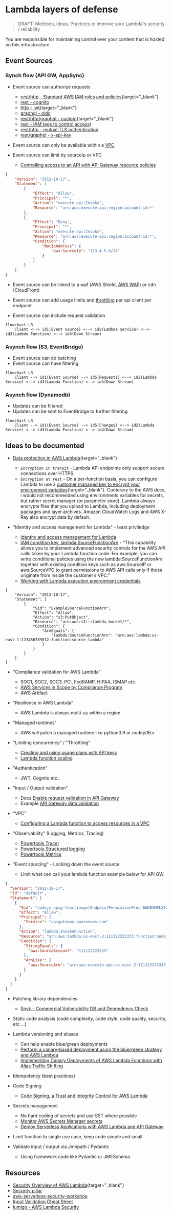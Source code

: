 # Lambda layers of defense

> DRAFT: Methods, Ideas, Practices to improve your Lambda's security / reliability

You are responsible for maintaining control over your content that is hosted on this infrastructure.

## Event Sources

### Synch flow (API GW, AppSync)

- Event source can authorize requests
    - [rest/http - Standard AWS IAM roles and policies](https://docs.aws.amazon.com/apigateway/latest/developerguide/http-api-access-control-iam.html){target="_blank"}
    - [rest - cognito](https://docs.aws.amazon.com/apigateway/latest/developerguide/apigateway-integrate-with-cognito.html)
    - [http - jwt](https://docs.aws.amazon.com/apigateway/latest/developerguide/http-api-jwt-authorizer.html){target="_blank"}
    - [graphql - oidc](https://docs.aws.amazon.com/appsync/latest/devguide/security-authz.html#openid-connect-authorization)
    - [rest/http/graphql - custom](https://docs.aws.amazon.com/apigateway/latest/developerguide/http-api-lambda-authorizer.html){target="_blank"}
    - [rest - IAM tags to control access](https://docs.aws.amazon.com/apigateway/latest/developerguide/apigateway-tagging-iam-policy.html))
    - [rest/http - mutual TLS authentication](https://docs.aws.amazon.com/apigateway/latest/developerguide/rest-api-mutual-tls.html)
    - [rest/graphql - x-api-key](https://docs.aws.amazon.com/apigateway/latest/developerguide/api-gateway-setup-api-key-with-restapi.html)

- Event source can only be available within a [VPC](https://docs.aws.amazon.com/apigateway/latest/developerguide/apigateway-private-apis.html)

- Event source can limit by sourceIp or VPC 
    - [Controlling access to an API with API Gateway resource policies](https://docs.aws.amazon.com/apigateway/latest/developerguide/apigateway-resource-policies.html)


```json
{
    "Version": "2012-10-17",
    "Statement": [
        {
            "Effect": "Allow",
            "Principal": "*",
            "Action": "execute-api:Invoke",
            "Resource": "arn:aws:execute-api:region:account-id:*"
        },
        {
            "Effect": "Deny",
            "Principal": "*",
            "Action": "execute-api:Invoke",
            "Resource": "arn:aws:execute-api:region:account-id:*",
            "Condition": {
                "NotIpAddress": {
                    "aws:SourceIp": "123.4.5.6/24"
                }
            }
        }
    ]
}
```

- Event source can be linked to a waf (AWS Shield, [AWS WAF](https://docs.aws.amazon.com/apigateway/latest/developerguide/apigateway-control-access-aws-waf.html)) or cdn (CloudFront)

- Event source can add usage limits and [throttling](https://docs.aws.amazon.com/apigateway/latest/developerguide/api-gateway-request-throttling.html) per api client per endpoint

- Event source can include request validation

```mermaid
flowchart LR
    Client <--> id1(Event Source) <--> id2(Lambda Service) <--> id3(Lambda Function) <--> id4(Down Stream)
```

### Asynch flow (S3, EventBridge)

- Event source can do batching
- Event source can have filtering

```mermaid
flowchart LR
    Client --> id1(Event Source) --> id5(Requests) <--> id2(Lambda Service) <--> id3(Lambda Function) <--> id4(Down Stream)
```

### Asynch flow (Dynamodb)

- Updates can be filtered
- Updates can be sent to EventBridge to further filtering

```mermaid
flowchart LR
    Client --> id1(Event Source) --> id5(Changes) <--> id2(Lambda Service) <--> id3(Lambda Function) <--> id4(Down Stream)
```

## Ideas to be documented

- [Data protection in AWS Lambda](https://docs.aws.amazon.com/lambda/latest/dg/security-dataprotection.html){target="_blank"}
    - `Encryption in transit` - Lambda API endpoints only support secure connections over HTTPS.
    - `Encryption at rest` - On a per-function basis, you can configure Lambda to use a [customer managed key to encrypt your environment variables](https://docs.aws.amazon.com/lambda/latest/dg/configuration-envvars.html#configuration-envvars-encryption){target="_blank"}. Conterary to the AWS docs, i would not recommended using environments variables for secrets, but rather secret manager (or parameter store).
    Lambda always encrypts files that you upload to Lambda, including deployment packages and layer archives. Amazon CloudWatch Logs and AWS X-Ray also encrypt data by default.

- "Identity and access management for Lambda" - least priviledge
    - [Identity and access management for Lambda](https://docs.aws.amazon.com/lambda/latest/dg/security-iam.html)
    - [IAM condition key, lambda:SourceFunctionArn](https://aws.amazon.com/about-aws/whats-new/2022/07/aws-lambda-iam-condition-key-lambda-source-function-arn/) - "This capability allows you to implement advanced security controls for the AWS API calls taken by your Lambda function code. For example, you can write conditional policies using the new lambda:SourceFunctionArn together with existing condition keys such as aws:SourceIP or aws:SourceVPC to grant permissions to AWS API calls only if those originate from inside the customer’s VPC."
    - [Working with Lambda execution environment credentials](https://docs.aws.amazon.com/lambda/latest/dg/lambda-intro-execution-role.html?icmpid=docs_lambda_rss#permissions-executionrole-source-function-arn)

```json5
{
    "Version": "2012-10-17",
    "Statement": [
        {
            "Sid": "ExampleSourceFunctionArn",
            "Effect": "Allow",
            "Action": "s3:PutObject",
            "Resource": "arn:aws:s3:::lambda_bucket/*",
            "Condition": {
                "ArnEquals": {
                    "lambda:SourceFunctionArn": "arn:aws:lambda:us-east-1:123456789012:function:source_lambda"
                }
            }
        }
    ]
}
```

- "Compliance validation for AWS Lambda"
    - SOC1, SOC2, SOC3, PCI, FedRAMP, HIPAA, ISMAP etc..
    - [AWS Services in Scope by Compliance Program](https://aws.amazon.com/compliance/services-in-scope/)
    - [AWS Artifact](https://aws.amazon.com/artifact/)

- "Resilience in AWS Lambda"
    - AWS Lambda is always multi-az within a region

- "Managed runtimes"
    - AWS will patch a managed runtime like python3.9 or nodejs16.x

- "Limiting concurrency" / "Throttling"
    - [Creating and using usage plans with API keys](https://docs.aws.amazon.com/apigateway/latest/developerguide/api-gateway-api-usage-plans.html)
    - [Lambda function scaling](https://docs.aws.amazon.com/lambda/latest/dg/invocation-scaling.html)

- "Authentication"
    - JWT, Cognito etc..

- "Input / Output validation"
    - Docs [Enable request validation in API Gateway](https://docs.aws.amazon.com/apigateway/latest/developerguide/api-gateway-method-request-validation.html)
    - Example [API Gateway data validation](https://serverlessland.com/patterns/apigw-data-validation)

- "VPC"
    - [Configuring a Lambda function to access resources in a VPC](https://docs.aws.amazon.com/lambda/latest/dg/configuration-vpc.html)

- "Observability" (Logging, Metrics, Tracing)
    - [Powertools Tracer](https://awslabs.github.io/aws-lambda-powertools-python/latest/core/tracer/)
    - [Powertools Structured logging](https://awslabs.github.io/aws-lambda-powertools-python/latest/core/logger/)
    - [Powertools Metrics](https://awslabs.github.io/aws-lambda-powertools-python/latest/core/metrics/)

- "Event sourcing" - Locking down the event source
    - Limit what can call your lambda function example below for API GW

```json
{
  "Version": "2012-10-17",
  "Id": "default",
  "Statement": [
    {
      "Sid": "nodejs-apig-functiongetEndpointPermissionProd-BWDBXMPLXE2F",
      "Effect": "Allow",
      "Principal": {
        "Service": "apigateway.amazonaws.com"
      },
      "Action": "lambda:InvokeFunction",
      "Resource": "arn:aws:lambda:us-east-2:111122223333:function:nodejs-apig-function-1G3MXMPLXVXYI",
      "Condition": {
        "StringEquals": {
          "aws:SourceAccount": "111122223333"
        },
        "ArnLike": {
          "aws:SourceArn": "arn:aws:execute-api:us-east-2:111122223333:ktyvxmpls1/prodStage/GET/image"
        }
      }
    }
  ]
}
```

- Patching library dependencies
    - [Snyk – Commercial Vulnerability DB and Dependency Check](https://snyk.io/)

- Static code analysis (code complexity, code style, code quality, security, etc ...)

- Lambda versioning and aliases
    - Can help enable blue/green deployments
    - [Perform a canary-based deployment using the blue/green strategy and AWS Lambda](https://docs.aws.amazon.com/prescriptive-guidance/latest/patterns/perform-a-canary-based-deployment-using-the-blue-green-strategy-and-aws-lambda.html)
    - [Implementing Canary Deployments of AWS Lambda Functions with Alias Traffic Shifting](https://aws.amazon.com/blogs/compute/implementing-canary-deployments-of-aws-lambda-functions-with-alias-traffic-shifting/)

- Idempotency (best practices)

- Code Signing
    - [Code Signing, a Trust and Integrity Control for AWS Lambda](https://aws.amazon.com/blogs/aws/new-code-signing-a-trust-and-integrity-control-for-aws-lambda/)

- Secrets management
    - No hard coding of secrets and use SST where possible
    - [Monitor AWS Secrets Manager secrets](https://docs.aws.amazon.com/secretsmanager/latest/userguide/monitoring.html)
    - [Deploy Serverless Applications with AWS Lambda and API Gateway](https://learn.hashicorp.com/tutorials/terraform/lambda-api-gateway)

- Limit function to single use case, keep code simple and small

- Validate input / output via Jmepath / Pydantic
    - Using framework code like Pydantic or JMESchema

## Resources

- [Security Overview of AWS Lambda](https://docs.aws.amazon.com/whitepapers/latest/security-overview-aws-lambda/security-overview-aws-lambda.pdf){target="_blank"}
- [Security pillar](https://docs.aws.amazon.com/wellarchitected/latest/serverless-applications-lens/security-pillar.html)
- [aws-serverless-security-workshop](https://github.com/aws-samples/aws-serverless-security-workshop)
- [Input Validation Cheat Sheet](https://cheatsheetseries.owasp.org/cheatsheets/Input_Validation_Cheat_Sheet.html)
- [lumigo - AWS Lambda Security](https://lumigo.io/aws-lambda-deployment/aws-lambda-security/)
